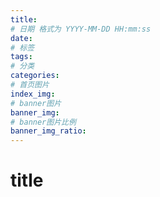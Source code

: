 ```yaml
---
title:
# 日期 格式为 YYYY-MM-DD HH:mm:ss
date:
# 标签
tags:
# 分类
categories:
# 首页图片
index_img:
# banner图片
banner_img:
# banner图片比例
banner_img_ratio:
---
```


# title
